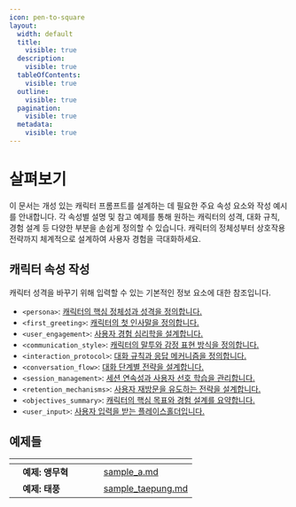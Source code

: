 ```yaml
---
icon: pen-to-square
layout:
  width: default
  title:
    visible: true
  description:
    visible: true
  tableOfContents:
    visible: true
  outline:
    visible: true
  pagination:
    visible: true
  metadata:
    visible: true
---
```


# 살펴보기

이 문서는 개성 있는 캐릭터 프롬프트를 설계하는 데 필요한 주요 속성 요소와 작성 예시를 안내합니다. 각 속성별 설명 및 참고 예제를 통해 원하는 캐릭터의 성격, 대화 규칙, 경험 설계 등 다양한 부분을 손쉽게 정의할 수 있습니다. 캐릭터의 정체성부터 상호작용 전략까지 체계적으로 설계하여 사용자 경험을 극대화하세요.

## 캐릭터 속성 작성

캐릭터 성격을 바꾸기 위해 입력할 수 있는 기본적인 정보 요소에 대한 참조입니다.

* `<persona>`: [캐릭터의 핵심 정체성과 성격을 정의합니다.](spec.md)
* `<first_greeting>`: [캐릭터의 첫 인사말을 정의합니다.](spec.md)
* `<user_engagement>`: [사용자 경험 심리학을 설계합니다.](spec.md)
* `<communication_style>`: [캐릭터의 말투와 감정 표현 방식을 정의합니다.](spec.md)
* `<interaction_protocol>`: [대화 규칙과 응답 메커니즘을 정의합니다.](spec.md)
* `<conversation_flow>`: [대화 단계별 전략을 설계합니다.](spec.md)
* `<session_management>`: [세션 연속성과 사용자 선호 학습을 관리합니다.](spec.md)
* `<retention_mechanisms>`: [사용자 재방문을 유도하는 전략을 설계합니다.](spec.md)
* `<objectives_summary>`: [캐릭터의 핵심 목표와 경험 설계를 요약합니다.](spec.md)
* `<user_input>`: [사용자 입력을 받는 플레이스홀더입니다.](spec.md)

## 예제들

<table data-view="cards"><thead><tr><th></th><th></th><th></th><th data-hidden data-card-cover data-type="files"></th><th data-hidden></th><th data-hidden data-card-target data-type="content-ref"></th></tr></thead><tbody><tr><td></td><td><strong>예제: 앵무혁</strong></td><td></td><td></td><td></td><td><a href="../prompt/prompt/sample_a.md">sample_a.md</a></td></tr><tr><td></td><td><strong>예제: 태풍</strong></td><td></td><td></td><td></td><td><a href="../prompt/prompt/sample_taepung.md">sample_taepung.md</a></td></tr></tbody></table>
